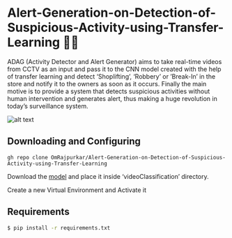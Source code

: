 # Alert-Generation-on-Detection-of-Suspicious-Activity-using-Transfer-Learning 🕵️‍♂️ 
ADAG (Activity Detector and Alert Generator) aims to take real-time videos from CCTV as an input and pass it to the CNN model created with the help of transfer learning and detect ‘Shoplifting’, ‘Robbery’ or ’Break-In’ in the store and notify it to the owners as soon as it occurs. Finally the main motive is to provide a system that detects suspicious activities without human intervention and generates alert, thus making a huge revolution in today’s surveillance system.

<img src="https://github.com/OmRajpurkar/Alert-Generation-on-Detection-of-Suspicious-Activity-using-Transfer-Learning/blob/main/videoClassification/Shoplifting.gif" alt="alt text">

## Downloading and Configuring

```
gh repo clone OmRajpurkar/Alert-Generation-on-Detection-of-Suspicious-Activity-using-Transfer-Learning
```

Download the [model](https://drive.google.com/file/d/1nTohU6YgXZvU155_vccnD2OEkdTW166W/view?usp=sharing) and place it inside ‘videoClassification’ directory.

Create a new Virtual Environment and Activate it

## Requirements

```bash
$ pip install -r requirements.txt
```
